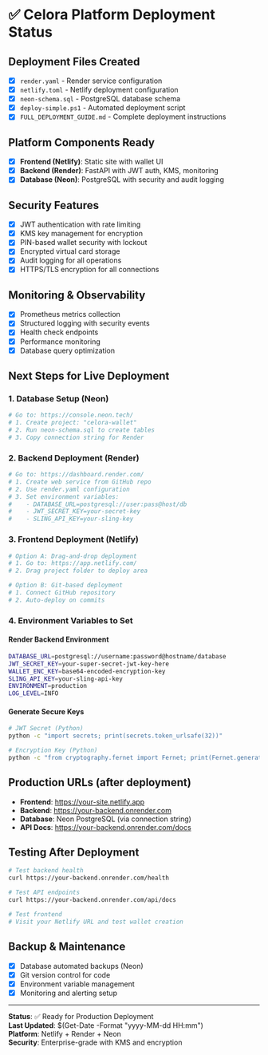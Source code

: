 # ✅ Celora Platform Deployment Status

## Deployment Files Created
- [x] `render.yaml` - Render service configuration
- [x] `netlify.toml` - Netlify deployment configuration  
- [x] `neon-schema.sql` - PostgreSQL database schema
- [x] `deploy-simple.ps1` - Automated deployment script
- [x] `FULL_DEPLOYMENT_GUIDE.md` - Complete deployment instructions

## Platform Components Ready
- [x] **Frontend (Netlify)**: Static site with wallet UI
- [x] **Backend (Render)**: FastAPI with JWT auth, KMS, monitoring
- [x] **Database (Neon)**: PostgreSQL with security and audit logging

## Security Features
- [x] JWT authentication with rate limiting
- [x] KMS key management for encryption
- [x] PIN-based wallet security with lockout
- [x] Encrypted virtual card storage
- [x] Audit logging for all operations
- [x] HTTPS/TLS encryption for all connections

## Monitoring & Observability
- [x] Prometheus metrics collection
- [x] Structured logging with security events
- [x] Health check endpoints
- [x] Performance monitoring
- [x] Database query optimization

## Next Steps for Live Deployment

### 1. Database Setup (Neon)
```bash
# Go to: https://console.neon.tech/
# 1. Create project: "celora-wallet"
# 2. Run neon-schema.sql to create tables
# 3. Copy connection string for Render
```

### 2. Backend Deployment (Render)
```bash
# Go to: https://dashboard.render.com/
# 1. Create web service from GitHub repo
# 2. Use render.yaml configuration
# 3. Set environment variables:
#    - DATABASE_URL=postgresql://user:pass@host/db
#    - JWT_SECRET_KEY=your-secret-key
#    - SLING_API_KEY=your-sling-key
```

### 3. Frontend Deployment (Netlify)
```bash
# Option A: Drag-and-drop deployment
# 1. Go to: https://app.netlify.com/
# 2. Drag project folder to deploy area

# Option B: Git-based deployment
# 1. Connect GitHub repository
# 2. Auto-deploy on commits
```

### 4. Environment Variables to Set

#### Render Backend Environment
```bash
DATABASE_URL=postgresql://username:password@hostname/database
JWT_SECRET_KEY=your-super-secret-jwt-key-here
WALLET_ENC_KEY=base64-encoded-encryption-key
SLING_API_KEY=your-sling-api-key
ENVIRONMENT=production
LOG_LEVEL=INFO
```

#### Generate Secure Keys
```bash
# JWT Secret (Python)
python -c "import secrets; print(secrets.token_urlsafe(32))"

# Encryption Key (Python)  
python -c "from cryptography.fernet import Fernet; print(Fernet.generate_key().decode())"
```

## Production URLs (after deployment)
- **Frontend**: https://your-site.netlify.app
- **Backend**: https://your-backend.onrender.com
- **Database**: Neon PostgreSQL (via connection string)
- **API Docs**: https://your-backend.onrender.com/docs

## Testing After Deployment
```bash
# Test backend health
curl https://your-backend.onrender.com/health

# Test API endpoints  
curl https://your-backend.onrender.com/api/docs

# Test frontend
# Visit your Netlify URL and test wallet creation
```

## Backup & Maintenance
- [x] Database automated backups (Neon)
- [x] Git version control for code
- [x] Environment variable management
- [x] Monitoring and alerting setup

---

**Status**: ✅ Ready for Production Deployment  
**Last Updated**: $(Get-Date -Format "yyyy-MM-dd HH:mm")  
**Platform**: Netlify + Render + Neon  
**Security**: Enterprise-grade with KMS and encryption
